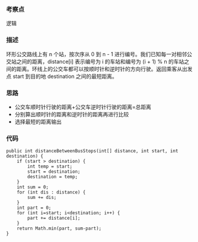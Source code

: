 ### 考察点
逻辑

### 描述
环形公交路线上有 n 个站，按次序从 0 到 n - 1 进行编号。我们已知每一对相邻公交站之间的距离，distance[i] 表示编号为 i 的车站和编号为 (i + 1) % n 的车站之间的距离。环线上的公交车都可以按顺时针和逆时针的方向行驶。返回乘客从出发点 start 到目的地 destination 之间的最短距离。

### 思路
* 公交车顺时针行驶的距离+公交车逆时针行驶的距离=总距离
* 分别算出顺时针的距离和逆时针的距离再进行比较
* 选择最短的距离输出

### 代码
```
public int distanceBetweenBusStops(int[] distance, int start, int destination) {
    if (start > destination) {
		int temp = start;
		start = destination;
		destination = temp;
	}
	int sum = 0;
	for (int dis : distance) {
		sum += dis;
	}
	int part = 0;
	for (int i=start; i<destination; i++) {
		part += distance[i];
	}
	return Math.min(part, sum-part);
}
```
